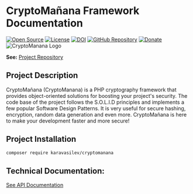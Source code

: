 # CryptoMañana Framework Documentation
[![Open Source](https://img.shields.io/badge/Open%20Source-FREE-success.svg?style=flat-square)](https://en.wikipedia.org/wiki/Open-source_software)
[![License](https://img.shields.io/github/license/TonyKaravasilev/CryptoMananaDocs.svg?color=important&label=License&style=flat-square)](https://github.com/TonyKaravasilev/CryptoMananaDocs/blob/master/LICENSE)
[![DOI](https://zenodo.org/badge/DOI/10.5281/zenodo.2604328.svg)](https://doi.org/10.5281/zenodo.2604328)
[![GitHub Repository](https://img.shields.io/badge/GitHub-URL-red.svg?style=flat-square&logo=github)](https://github.com/TonyKaravasilev/CryptoManana)
[![Donate](https://img.shields.io/badge/Donate-PayPal-RebeccaPurple.svg?style=flat&logo=paypal)](https://www.paypal.com/cgi-bin/webscr?cmd=_donations&business=BFKJXWRLFTFQA&currency_code=USD&source=url) <br>
![CryptoManana Logo](https://karavasilev.info/images/CryptoMananaLogo.jpg)

**See:** [Project Repository](https://github.com/TonyKaravasilev/CryptoManana)

## Project Description
CryptoMañana (CryptoManana) is a PHP cryptography framework that provides object-oriented solutions for boosting your project's security.
The code base of the project follows the S.O.L.I.D principles and implements a few popular Software Design Patterns.
It is very useful for secure hashing, encryption, random data generation and even more.
CryptoMañana is here to make your development faster and more secure!

## Project Installation
```bash
composer require karavasilev/cryptomanana
```

## Technical Documentation:
[See API Documentation](docs/index.html)
